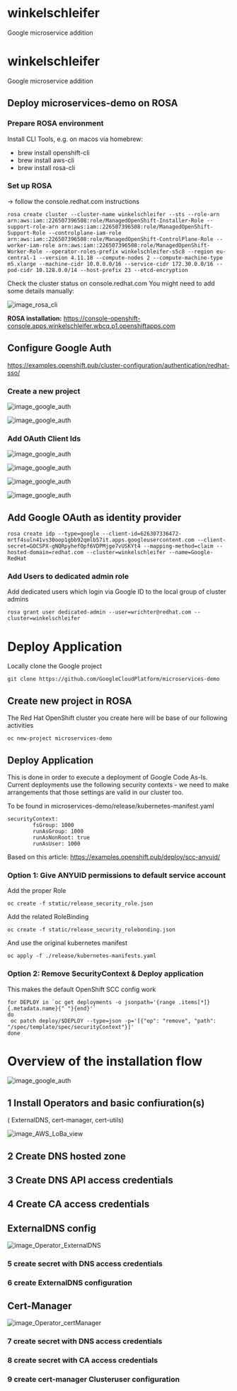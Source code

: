 # winkelschleifer
Google  microservice addition

# winkelschleifer
Google  microservice addition

## Deploy microservices-demo on ROSA
### Prepare ROSA environment
Install CLI Tools, e.g. on macos via homebrew:

* brew install openshift-cli
* brew install aws-cli
* brew install rosa-cli

### Set up ROSA 
→ follow the console.redhat.com instructions

```
rosa create cluster --cluster-name winkelschleifer --sts --role-arn arn:aws:iam::226507396508:role/ManagedOpenShift-Installer-Role --support-role-arn arn:aws:iam::226507396508:role/ManagedOpenShift-Support-Role --controlplane-iam-role arn:aws:iam::226507396508:role/ManagedOpenShift-ControlPlane-Role --worker-iam-role arn:aws:iam::226507396508:role/ManagedOpenShift-Worker-Role --operator-roles-prefix winkelschleifer-s5c8 --region eu-central-1 --version 4.11.18 --compute-nodes 2 --compute-machine-type m5.xlarge --machine-cidr 10.0.0.0/16 --service-cidr 172.30.0.0/16 --pod-cidr 10.128.0.0/14 --host-prefix 23 --etcd-encryption
```

Check the cluster status on console.redhat.com
You might need to add some details manually:

![image_rosa_cli](images/winkelschleifer_010.png)

**ROSA installation:** https://console-openshift-console.apps.winkelschleifer.wbcq.p1.openshiftapps.com

## Configure Google Auth
https://examples.openshift.pub/cluster-configuration/authentication/redhat-sso/  


### Create a new project

![image_google_auth](images/winkelschleifer_011.png)

![image_google_auth](images/winkelschleifer_013.png)

### Add OAuth Client Ids
![image_google_auth](images/winkelschleifer_012.png)

![image_google_auth](images/winkelschleifer_014.png)

![image_google_auth](images/winkelschleifer_015.png)

![image_google_auth](images/winkelschleifer_016.png)

## Add Google OAuth as identity provider

```
rosa create idp --type=google --client-id=626307336472-mrtf4suln41vs30oop1gbb92qmlb57it.apps.googleusercontent.com --client-secret=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 --mapping-method=claim --hosted-domain=redhat.com --cluster=winkelschleifer --name=Google-RedHat
```

### Add Users to dedicated admin role
Add dedicated users which login via Google ID to the local group of cluster admins

```
rosa grant user dedicated-admin --user=wrichter@redhat.com --cluster=winkelschleifer
```

# Deploy Application
Locally clone the Google project

```
git clone https://github.com/GoogleCloudPlatform/microservices-demo
```

## Create new project in ROSA
The Red Hat OpenShift cluster you create here will be base of our following activities

```
oc new-project microservices-demo
```

## Deploy Application

This is done in order to execute a deployment of Google Code As-Is. Current deployments use the following security contexts - we need to make arrangements that those settings are valid in our cluster too.

To be found in microservices-demo/release/kubernetes-manifest.yaml

```
securityContext:
        fsGroup: 1000
        runAsGroup: 1000
        runAsNonRoot: true
        runAsUser: 1000
```

Based on this article: https://examples.openshift.pub/deploy/scc-anyuid/ 

### Option 1: Give ANYUID permissions to default service account

Add the proper Role
```
oc create -f static/release_security_role.json
```
Add the related RoleBinding
```
oc create -f static/release_security_rolebonding.json
```
And use the original kubernetes manifest

```
oc apply -f ./release/kubernetes-manifests.yaml
```

### Option 2: Remove SecurityContext & Deploy application

This makes the default OpenShift SCC config work

```
for DEPLOY in `oc get deployments -o jsonpath='{range .items[*]}{.metadata.name}{" "}{end}'`
do
 oc patch deploy/$DEPLOY --type=json -p='[{"op": "remove", "path": "/spec/template/spec/securityContext"}]'
done
```

# Overview of the installation flow

![image_google_auth](images/winkelschleifer-sequence.png)

## 1 Install Operators and basic confiuration(s)

( ExternalDNS, cert-manager, cert-utils)

![image_AWS_LoBa_view](images/AWS_LoBa_010.png)

## 2 Create DNS hosted zone

## 3 Create DNS API access credentials

## 4 Create CA access credentials

## ExternalDNS config

![image_Operator_ExternalDNS](images/Operator_ExternalDNS.png)

### 5 create secret with DNS access credentials

### 6 create ExternalDNS configuration

## Cert-Manager

![image_Operator_certManager](images/Operator_certManager.png)

### 7 create secret with DNS access credentials

### 8 create secret with CA access credentials

### 9 create cert-manager Clusteruser configuration

